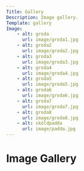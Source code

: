 ```yaml
---
Title: Gallery
Description: Image gallery.
Template: gallery
Image:
    - alt: groda
      url: image/groda1.jpg
    - alt: groda2
      url: image/groda2.jpg
    - alt: groda3
      url: image/groda3.jpg
    - alt: groda4
      url: image/groda4.jpg
    - alt: groda5
      url: image/groda5.jpg
    - alt: groda6
      url: image/groda6.jpg
    - alt: groda7
      url: image/groda7.jpg
    - alt: groda8
      url: image/groda8.jpg
    - alt: sköldpadda
      url: image/padda.jpg
---
```

Image Gallery
=========